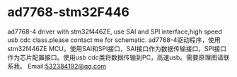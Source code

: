 # ad7768-stm32F446
ad7768-4 driver with stm32f446ZE, use SAI and SPI interface,high speed usb cdc class.please contact me for schematic.
ad7768-4驱动程序，使用stm32f446ZE MCU。使用SAI和SPI接口，SAI接口作为数据传输接口，SPI接口作为芯片配置接口。使用usb cdc类将数据传输到PC，高速usb。需要原理图请联系我。
Email:532384192@qq.com
